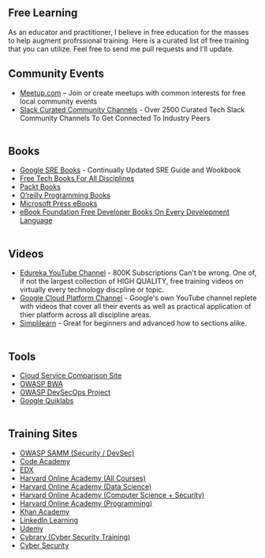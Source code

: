 ## Free Learning
As an educator and practitioner, I believe in free education for the masses to help augment profrssional training. Here is a curated list of free training that you can utilize. Feel free to send me pull requests and I'll update.

## Community Events
 - [Meetup.com](http://www.meetup.com) – Join or create meetups with common interests for free local community events <br>
 - [Slack Curated Community Channels](https://standuply.com/slack-chat-groups) - Over 2500 Curated Tech Slack Community Channels To Get Connected To Industry Peers <br><br>


## Books
 - [Google SRE Books](https://landing.google.com/sre/books) - Continually Updated SRE Guide and Wookbook <br>
 - [Free Tech Books For All Disciplines](http://www.freetechbooks.com) <br>
 - [Packt Books](https://www.packtpub.com/packt/offers/free-learning) <br>
 - [O’reilly Programming Books](https://www.oreilly.com/programming/free) <br>
 - [Microsoft Press eBooks](https://mva.microsoft.com/ebooks) <br>
 - [eBook Foundation Free Developer Books On Every Development Language](https://github.com/EbookFoundation/free-programming-books/blob/master/free-programming-books.md) <br><br>


## Videos
 - [Edureka YouTube Channel](https://www.youtube.com/channel/UCkw4JCwteGrDHIsyIIKo4tQ) - 800K Subscriptions Can't be wrong. One of, if not the largest collection of HIGH QUALITY, free training videos on virtually every technology discpline or topic. <br>
 - [Google Cloud Platform Channel](https://www.youtube.com/user/googlecloudplatform) - Google's own YouTube channel replete with videos that cover all their events as well as practical application of thier platform across all discipline areas. <br>
 - [Simplilearn](https://www.youtube.com/user/Simplilearn/featured) - Great for beginners and advanced how to sections alike. <br><br> 


## Tools
 - [Cloud Service Comparison Site](http://cloudcomparison.seanasaservice.com) <br>
 - [OWASP BWA](https://www.owasp.org/index.php/OWASP_Broken_Web_Applications_Project) <br>
 - [OWASP DevSecOps Project](https://www.owasp.org/index.php/OWASP_DevSecOps_Studio_Project) <br>
 - [Google Quiklabs](https://google.qwiklabs.com/catalog) <br><br>


## Training Sites
 - [OWASP SAMM (Security / DevSec)](https://www.owasp.org/index.php/OWASP_SAMM_Project#tab=Browse_Online) <br>
 - [Code Academy](http://www.codeacademy.com) <br>
 - [EDX](https://www.edx.org) <br>
 - [Harvard Online Academy (All Courses)](https://online-learning.harvard.edu/catalog) <br>
 - [Harvard Online Academy (Data Science)](https://online-learning.harvard.edu/catalog?keywords=&subject%5B%5D=84&max_price=&start_date_range%5Bmin%5D%5Bdate%5D=&start_date_range%5Bmax%5D%5Bdate%5D=) <br>
 - [Harvard Online Academy (Computer Science + Security)](https://online-learning.harvard.edu/catalog?keywords=&subject%5B%5D=3&max_price=&start_date_range%5Bmin%5D%5Bdate%5D=&start_date_range%5Bmax%5D%5Bdate%5D=) <br>
 - [Harvard Online Academy (Programming)](https://online-learning.harvard.edu/catalog?keywords=&subject%5B%5D=100&max_price=&start_date_range%5Bmin%5D%5Bdate%5D=&start_date_range%5Bmax%5D%5Bdate%5D=) <br>
 - [Khan Academy](https://www.khanacademy.org) <br>
 - [LinkedIn Learning](https://www.lynda.com) <br>
 - [Udemy](https://www.udemy.com) <br>
 - [Cybrary (Cyber Security Training)](https://cybrary.com) <br>
 - [Cyber Security](https://www.cyberaces.org) <br> <br>
